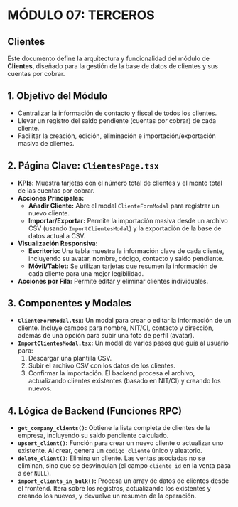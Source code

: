 # MÓDULO 07: TERCEROS
## Clientes

Este documento define la arquitectura y funcionalidad del módulo de **Clientes**, diseñado para la gestión de la base de datos de clientes y sus cuentas por cobrar.

## 1. Objetivo del Módulo

-   Centralizar la información de contacto y fiscal de todos los clientes.
-   Llevar un registro del saldo pendiente (cuentas por cobrar) de cada cliente.
-   Facilitar la creación, edición, eliminación e importación/exportación masiva de clientes.

## 2. Página Clave: `ClientesPage.tsx`

-   **KPIs:** Muestra tarjetas con el número total de clientes y el monto total de las cuentas por cobrar.
-   **Acciones Principales:**
    -   **Añadir Cliente:** Abre el modal `ClienteFormModal` para registrar un nuevo cliente.
    -   **Importar/Exportar:** Permite la importación masiva desde un archivo CSV (usando `ImportClientesModal`) y la exportación de la base de datos actual a CSV.
-   **Visualización Responsiva:**
    -   **Escritorio:** Una tabla muestra la información clave de cada cliente, incluyendo su avatar, nombre, código, contacto y saldo pendiente.
    -   **Móvil/Tablet:** Se utilizan tarjetas que resumen la información de cada cliente para una mejor legibilidad.
-   **Acciones por Fila:** Permite editar y eliminar clientes individuales.

## 3. Componentes y Modales

-   **`ClienteFormModal.tsx`:** Un modal para crear o editar la información de un cliente. Incluye campos para nombre, NIT/CI, contacto y dirección, además de una opción para subir una foto de perfil (avatar).
-   **`ImportClientesModal.tsx`:** Un modal de varios pasos que guía al usuario para:
    1.  Descargar una plantilla CSV.
    2.  Subir el archivo CSV con los datos de los clientes.
    3.  Confirmar la importación. El backend procesa el archivo, actualizando clientes existentes (basado en NIT/CI) y creando los nuevos.

## 4. Lógica de Backend (Funciones RPC)

-   **`get_company_clients()`:** Obtiene la lista completa de clientes de la empresa, incluyendo su saldo pendiente calculado.
-   **`upsert_client()`:** Función para crear un nuevo cliente o actualizar uno existente. Al crear, genera un `codigo_cliente` único y aleatorio.
-   **`delete_client()`:** Elimina un cliente. Las ventas asociadas no se eliminan, sino que se desvinculan (el campo `cliente_id` en la venta pasa a ser `NULL`).
-   **`import_clients_in_bulk()`:** Procesa un array de datos de clientes desde el frontend. Itera sobre los registros, actualizando los existentes y creando los nuevos, y devuelve un resumen de la operación.
